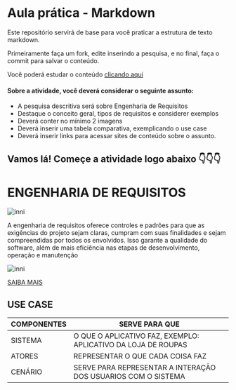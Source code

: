 # Aula prática - Markdown

Este repositório servirá de base para você praticar a estrutura de texto markdown. 

Primeiramente faça um fork, edite inserindo a pesquisa, e no final, faça o commit para salvar o conteúdo.

Você poderá estudar o conteúdo [clicando aqui](https://docs.pipz.com/central-de-ajuda/learning-center/guia-basico-de-markdown#open)

#### Sobre a atividade, você deverá considerar o seguinte assunto:

- A pesquisa descritiva será sobre Engenharia de Requisitos
- Destaque o conceito geral, tipos de requisitos e considerer exemplos
- Deverá conter no mínimo 2 imagens
- Deverá inserir uma tabela comparativa, exemplicando o use case
- Deverá inserir links para acessar sites de conteúdo sobre o assunto.


## Vamos lá! Começe a atividade logo abaixo 👇👇👇

# ENGENHARIA DE REQUISITOS

![inni](https://arquivo.devmedia.com.br/artigos/Fabio_Gomes_Rocha/Engenharia_Requisitos/Engenharia_Requisitos_1.jpg)

A engenharia de requisitos oferece controles e padrões para que as exigências do projeto sejam claras, cumpram com suas finalidades e sejam compreendidas por todos os envolvidos. Isso garante a qualidade do software, além de mais eficiência nas etapas de desenvolvimento, operação e manutenção

![inni](https://github.com/MiguelLira87/aulaMarkdown/assets/164503822/0db3eb63-ec6c-4ec9-b9be-35589ef093d4)

[SAIBA MAIS](https://www.devmedia.com.br/engenharia-de-requisitos-introducao-e-certificacao/28058)


## USE CASE

COMPONENTES   | SERVE PARA QUE
--------- | ------
SISTEMA | O QUE O APLICATIVO FAZ, EXEMPLO: APLICATIVO DA LOJA DE ROUPAS
ATORES | REPRESENTAR O QUE CADA COISA FAZ
CENÁRIO | SERVE PARA REPRESENTAR A INTERAÇÃO DOS USUARIOS COM O SISTEMA
